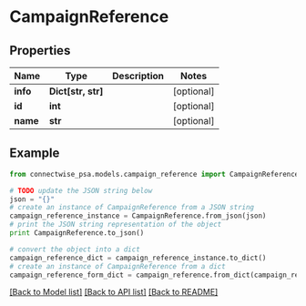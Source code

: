 # CampaignReference


## Properties
Name | Type | Description | Notes
------------ | ------------- | ------------- | -------------
**info** | **Dict[str, str]** |  | [optional] 
**id** | **int** |  | [optional] 
**name** | **str** |  | [optional] 

## Example

```python
from connectwise_psa.models.campaign_reference import CampaignReference

# TODO update the JSON string below
json = "{}"
# create an instance of CampaignReference from a JSON string
campaign_reference_instance = CampaignReference.from_json(json)
# print the JSON string representation of the object
print CampaignReference.to_json()

# convert the object into a dict
campaign_reference_dict = campaign_reference_instance.to_dict()
# create an instance of CampaignReference from a dict
campaign_reference_form_dict = campaign_reference.from_dict(campaign_reference_dict)
```
[[Back to Model list]](../README.md#documentation-for-models) [[Back to API list]](../README.md#documentation-for-api-endpoints) [[Back to README]](../README.md)


